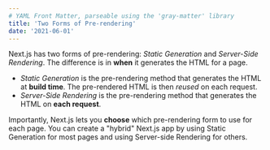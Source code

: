 ```yaml
---
# YAML Front Matter, parseable using the 'gray-matter' library
title: 'Two Forms of Pre-rendering'
date: '2021-06-01'
---
```


Next.js has two forms of pre-rendering: *Static Generation* and *Server-Side Rendering*. The difference is in **when** it generates the HTML for a page.

- *Static Generation* is the pre-rendering method that generates the HTML at **build time**. The pre-rendered HTML is then _reused_ on each request.
- *Server-Side Rendering* is the pre-rendering method that generates the HTML on **each request**.

Importantly, Next.js lets you **choose** which pre-rendering form to use for each page. You can create a "hybrid" Next.js app by using Static Generation for most pages and using Server-side Rendering for others.